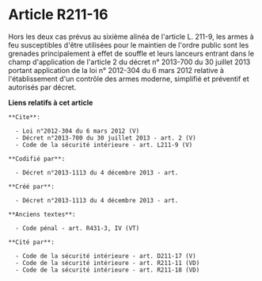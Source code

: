 # Article R211-16

Hors les deux cas prévus au sixième alinéa de l'article L. 211-9, les armes à feu susceptibles d'être utilisées pour le
maintien de l'ordre public sont les grenades principalement à effet de souffle et leurs lanceurs entrant dans le champ
d'application de l'article 2 du décret n° 2013-700 du 30 juillet 2013 portant application de la loi n° 2012-304 du 6 mars
2012 relative à l'établissement d'un contrôle des armes moderne, simplifié et préventif et autorisés par décret.

**Liens relatifs à cet article**

	**Cite**:

	  - Loi n°2012-304 du 6 mars 2012 (V)
	  - Décret n°2013-700 du 30 juillet 2013 - art. 2 (V)
	  - Code de la sécurité intérieure - art. L211-9 (V)

	**Codifié par**:

	  - Décret n°2013-1113 du 4 décembre 2013 - art.

	**Créé par**:

	  - Décret n°2013-1113 du 4 décembre 2013 - art.

	**Anciens textes**:

	  - Code pénal - art. R431-3, IV (VT)

	**Cité par**:

	  - Code de la sécurité intérieure - art. D211-17 (V)
	  - Code de la sécurité intérieure - art. R211-11 (VD)
	  - Code de la sécurité intérieure - art. R211-18 (VD)
